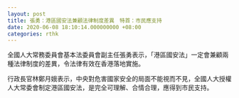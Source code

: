 ```yaml
---
layout: post
title: 張勇：港區國安法兼顧法律制度差異　特首：市民應支持
date: 2020-06-08 18:10:14.000000000 +08:00
categories: rthk
---
```


全國人大常務委員會基本法委員會副主任張勇表示，「港區國安法」一定會兼顧兩種法律制度的差異，令法律有效在香港落地實施。

行政長官林鄭月娥表示，中央對危害國家安全的局面不能視而不見，全國人大授權人大常委會制定港區國安法，是完全可理解、合情合理，應得到市民支持。
